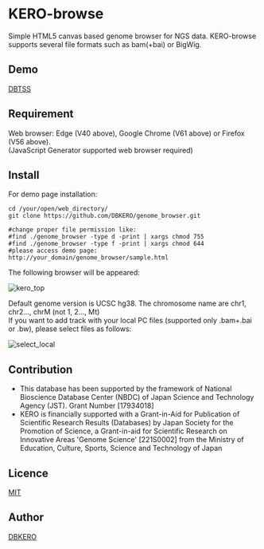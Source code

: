 KERO-browse
====

Simple HTML5 canvas based genome browser for NGS data.
KERO-browse supports several file formats such as bam(+bai) or BigWig.

## Demo

[DBTSS](https://dbtss.hgc.jp/#kero:chr1:99,950,000-100,050,000)

## Requirement

Web browser: Edge (V40 above), Google Chrome (V61 above) or Firefox (V56 above).  
(JavaScript Generator supported web browser required)

## Install
For demo page installation:

    cd /your/open/web_directory/
    git clone https://github.com/DBKERO/genome_browser.git
    
    #change proper file permission like:
    #find ./genome_browser -type d -print | xargs chmod 755
    #find ./genome_browser -type f -print | xargs chmod 644
    #please access demo page: http://your_domain/genome_browser/sample.html

The following browser will be appeared:

![kero_top](http://kero.hgc.jp/images/kero_demo/demo_top.png "kero_top")

Default genome version is UCSC hg38. The chromosome name are chr1, chr2..., chrM (not 1, 2..., Mt)  
If you want to add track with your local PC files (supported only .bam+.bai or .bw), please select files as follows:

![select_local](http://kero.hgc.jp/images/kero_demo/select_local_file.png "select local")


## Contribution

- This database has been supported by the framework of National Bioscience Database Center (NBDC) of Japan Science and Technology Agency (JST). Grant Number [17934018]
- KERO is financially supported with a Grant-in-Aid for Publication of Scientific Research Results (Databases) by Japan Society for the Promotion of Science, a Grant-in-aid for Scientific Research on Innovative Areas 'Genome Science' [221S0002] from the Ministry of Education, Culture, Sports, Science and Technology of Japan

## Licence

[MIT](https://github.com/tcnksm/tool/blob/master/LICENCE)

## Author

[DBKERO](https://github.com/DBKERO/)

